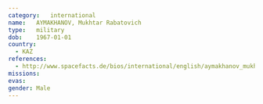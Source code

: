 ```yaml
---
category:	international
name:	AYMAKHANOV, Mukhtar Rabatovich
type:	military
dob:	1967-01-01
country:
  - KAZ
references:
  - http://www.spacefacts.de/bios/international/english/aymakhanov_mukhtar.htm
missions:
evas:
gender:	Male
---
```

